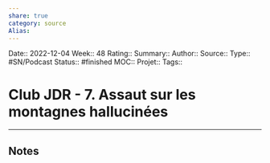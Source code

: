 ```yaml
---
share: true 
category: source
Alias:
---
```

Date:: 2022-12-04
Week:: 48
Rating::
Summary:: 
Author::
Source:: 
Type:: #SN/Podcast 
Status:: #finished 
MOC::
Projet:: 
Tags:: 

# Club JDR - 7. Assaut sur les montagnes hallucinées


***

## Notes
